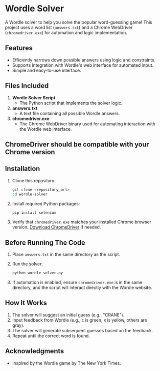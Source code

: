 # Wordle Solver

A Wordle solver to help you solve the popular word-guessing game! This project uses a word list (`answers.txt`) and a Chrome WebDriver (`chromedriver.exe`) for automation and logic implementation.

## Features
- Efficiently narrows down possible answers using logic and constraints.
- Supports integration with Wordle's web interface for automated input.
- Simple and easy-to-use interface.

## Files Included
1. **Wordle Solver Script**
   - The Python script that implements the solver logic.
2. **answers.txt**
   - A text file containing all possible Wordle answers.
3. **chromedriver.exe**
   - The Chrome WebDriver binary used for automating interaction with the Wordle web interface.

## ChromeDriver should be compatible with your Chrome version

## Installation

1. Clone this repository:
   ```bash
   git clone <repository_url>
   cd wordle-solver
   ```

2. Install required Python packages:
   ```bash
   pip install selenium
   ```

3. Verify that `chromedriver.exe` matches your installed Chrome browser version. [Download ChromeDriver](https://sites.google.com/chromium.org/driver/) if needed.

## Before Running The Code

1. Place `answers.txt` in the same directory as the script.

2. Run the solver:
   ```bash
   python wordle_solver.py
   ```
3. If automation is enabled, ensure `chromedriver.exe` is in the same directory, and the script will interact directly with the Wordle website.

## How It Works

1. The solver will suggest an initial guess (e.g., "CRANE").
2. Input feedback from Wordle (e.g., `C` is green, `R` is yellow, others are gray).
3. The solver will generate subsequent guesses based on the feedback.
4. Repeat until the correct word is found.

## Acknowledgments

- Inspired by the Wordle game by The New York Times.
